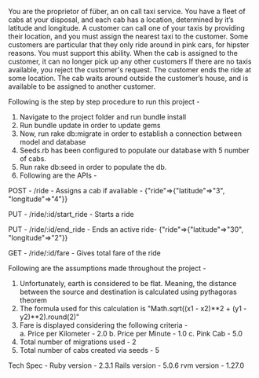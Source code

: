 You are the proprietor of füber, an on call taxi service.
You have a fleet of cabs at your disposal, and each cab has a location, determined by it’s latitude and longitude.
A customer can call one of your taxis by providing their location, and you must assign the nearest taxi to the customer.
Some customers are particular that they only ride around in pink cars, for hipster reasons. You must support this ability.
When the cab is assigned to the customer, it can no longer pick up any other customers
If there are no taxis available, you reject the customer's request.
The customer ends the ride at some location. The cab waits around outside the customer’s house, and is available to be assigned to another customer.


Following is the step by step procedure to run this project - 

1. Navigate to the project folder and run bundle install  
2. Run bundle update in order to update gems
3. Now, run rake db:migrate in order to establish a connection between model and database
4. Seeds.rb has been configured to populate our database with 5 number of cabs.
5. Run rake db:seed in order to populate the db. 
6. Following are the APIs - 

POST - /ride -  Assigns a cab if avaliable -      {"ride"=>{"latitude"=>"3", "longitude"=>"4"}}

PUT	 - /ride/:id/start_ride	- Starts a ride		

PUT	 - /ride/:id/end_ride	- Ends an active ride-  {"ride"=>{"latitude"=>"30", "longitude"=>"2"}}

GET  - /ride/:id/fare		  - Gives total fare of the ride	


Following are the assumptions made throughout the project - 
1. Unfortunately, earth is considered to be flat. Meaning, the distance between the source and destination is calculated using pythagoras theorem 
2. The formula used for this calculation is "Math.sqrt((x1 - x2)**2 + (y1 - y2)**2).round(2)"
3. Fare is displayed considering the following criteria -  
a. Price per Kilometer    - 2.0
b. Price per Minute       - 1.0
c. Pink Cab               - 5.0
4. Total number of migrations used         - 2
5. Total number of cabs created via seeds  - 5

Tech Spec - 
Ruby version  - 2.3.1
Rails version - 5.0.6
rvm version   - 1.27.0



